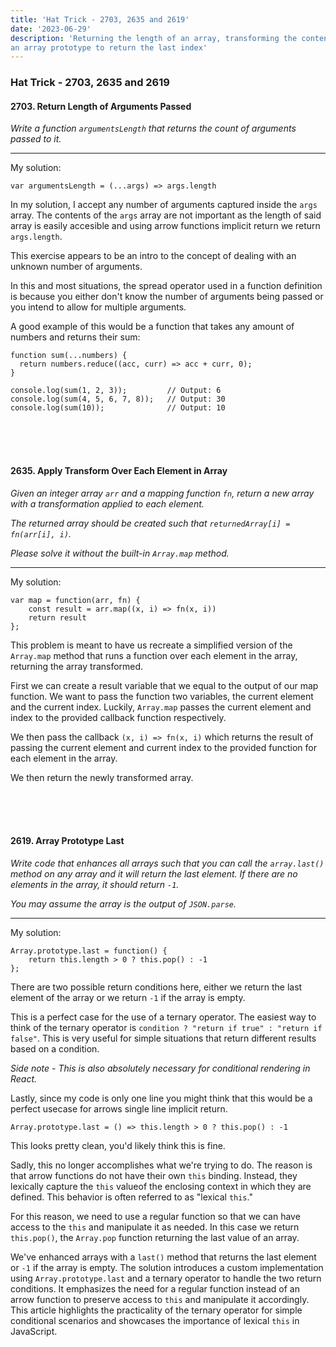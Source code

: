 ```yaml
---
title: 'Hat Trick - 2703, 2635 and 2619'
date: '2023-06-29'
description: 'Returning the length of an array, transforming the contents and creating
an array prototype to return the last index'
---
```

### Hat Trick - 2703, 2635 and 2619  

#### 2703. Return Length of Arguments Passed
*Write a function `argumentsLength` that returns the count of arguments passed to it.*

---

My solution:
```
var argumentsLength = (...args) => args.length
```
In my solution, I accept any number of arguments captured inside the `args` array.
The contents of the `args` array are not important as the length of said array
is easily accesible and using arrow functions implicit return we return `args.length`.

This exercise appears to be an intro to the concept of dealing with an unknown
number of arguments.  

In this and most situations, the spread operator used in a function definition is 
because you either don't know the number of arguments being passed or you intend
to allow for multiple arguments.

A good example of this would be a function that takes any amount of numbers and
returns their sum:
```
function sum(...numbers) {
  return numbers.reduce((acc, curr) => acc + curr, 0);
}

console.log(sum(1, 2, 3));         // Output: 6
console.log(sum(4, 5, 6, 7, 8));   // Output: 30
console.log(sum(10));              // Output: 10
```
<br>
<br>
<br>

#### 2635. Apply Transform Over Each Element in Array
*Given an integer array `arr` and a mapping function `fn`, return a new array with a transformation applied to each element.*

*The returned array should be created such that `returnedArray[i] = fn(arr[i], i)`.*

*Please solve it without the built-in `Array.map` method.*

---

My solution:
```
var map = function(arr, fn) {
    const result = arr.map((x, i) => fn(x, i))
    return result
};
```
This problem is meant to have us recreate a simplified version of the `Array.map`
method that runs a function over each element in the array, returning the array
transformed.

First we can create a result variable that we equal to the output of our map
function. We want to pass the function two variables, the current element and the
current index. Luckily, `Array.map` passes the current element and index to the 
provided callback function respectively.

We then pass the callback `(x, i) => fn(x, i)` which returns the result of passing
the current element and current index to the provided function for each element 
in the array.

We then return the newly transformed array.


<br>
<br>
<br>

#### 2619. Array Prototype Last

*Write code that enhances all arrays such that you can call the `array.last()` method on any array and it will return the last element. If there are no elements in the array, it should return `-1`.*

*You may assume the array is the output of `JSON.parse`.*

---

My solution:
```
Array.prototype.last = function() {
    return this.length > 0 ? this.pop() : -1
};
```

There are two possible return conditions here, either we return the last element
of the array or we return `-1` if the array is empty.

This is a perfect case for the use of a ternary operator. The easiest way to think
of the ternary operator is `condition ? "return if true" : "return if false"`. This
is very useful for simple situations that return different results based on a
condition.

*Side note - This is also absolutely necessary for conditional rendering in React.*

Lastly, since my code is only one line you might think that this would be a perfect usecase
for arrows single line implicit return. 

```
Array.prototype.last = () => this.length > 0 ? this.pop() : -1
```
This looks pretty clean, you'd likely think this is fine. 

Sadly, this no longer accomplishes what we're trying to do. The reason is that
arrow functions do not have their own `this` binding. Instead, they lexically 
capture the `this` valueof the enclosing context in which they are defined. This 
behavior is often referred to as "lexical `this`."

For this reason, we need to use a regular function so that we can have access to
the `this` and manipulate it as needed. In this case we return `this.pop()`, the
`Array.pop` function returning the last value of an array.

We've enhanced arrays with a `last()` method that returns the last element or `-1` if the array is empty. The solution introduces a custom implementation using `Array.prototype.last` and a ternary operator to handle the two return conditions. It emphasizes the need for a regular function instead of an arrow function to preserve access to `this` and manipulate it accordingly. This article highlights the practicality of the ternary operator for simple conditional scenarios and showcases the importance of lexical `this` in JavaScript.